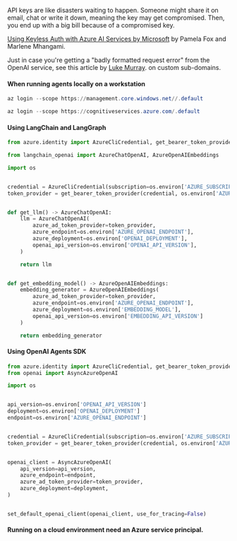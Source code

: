 API keys are like disasters waiting to happen. Someone might share it on email, chat or write it down, meaning the key may get compromised. Then, you end up with a big bill because of a compromised key.

[Using Keyless Auth with Azure AI Services by Microsoft](https://www.youtube.com/watch?v=IkDcQvKoQ8k) by Pamela Fox and Marlene Mhangami.

Just in case you're getting a "badly formatted request error" from the OpenAI service, see this article by [Luke Murray](https://luke.geek.nz/azure/openai-request-badly-formatted/). on custom sub-domains.

#### When running agents locally on a workstation 

```powershell
az login --scope https://management.core.windows.net//.default

az login --scope https://cognitiveservices.azure.com/.default

```

#### Using LangChain and LangGraph

```python
from azure.identity import AzureCliCredential, get_bearer_token_provider

from langchain_openai import AzureChatOpenAI, AzureOpenAIEmbeddings

import os


credential = AzureCliCredential(subscription=os.environ['AZURE_SUBSCRIPTION'])
token_provider = get_bearer_token_provider(credential, os.environ['AZURE_BEARER_TOKEN_PROVIDER_ENDPOINT'])


def get_llm() -> AzureChatOpenAI:
    llm = AzureChatOpenAI(
        azure_ad_token_provider=token_provider,
        azure_endpoint=os.environ['AZURE_OPENAI_ENDPOINT'],
        azure_deployment=os.environ['OPENAI_DEPLOYMENT'],
        openai_api_version=os.environ['OPENAI_API_VERSION'],
    )

    return llm


def get_embedding_model() -> AzureOpenAIEmbeddings:
    embedding_generator = AzureOpenAIEmbeddings(
        azure_ad_token_provider=token_provider,
        azure_endpoint=os.environ['AZURE_OPENAI_ENDPOINT'],
        azure_deployment=os.environ['EMBEDDING_MODEL'],
        openai_api_version=os.environ['EMBEDDING_API_VERSION']
    )

    return embedding_generator


```

#### Using OpenAI Agents SDK

```python
from azure.identity import AzureCliCredential, get_bearer_token_provider
from openai import AsyncAzureOpenAI

import os


api_version=os.environ['OPENAI_API_VERSION']
deployment=os.environ['OPENAI_DEPLOYMENT']
endpoint=os.environ['AZURE_OPENAI_ENDPOINT']


credential = AzureCliCredential(subscription=os.environ['AZURE_SUBSCRIPTION'])
token_provider = get_bearer_token_provider(credential, os.environ['AZURE_BEARER_TOKEN_PROVIDER_ENDPOINT'])


openai_client = AsyncAzureOpenAI(
    api_version=api_version,
    azure_endpoint=endpoint,
    azure_ad_token_provider=token_provider,
    azure_deployment=deployment,    
)


set_default_openai_client(openai_client, use_for_tracing=False)

```

#### Running on a cloud environment need an Azure service principal.
